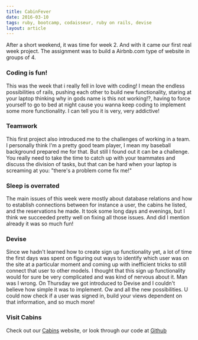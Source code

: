 ```yaml
---
title: CabinFever
date: 2016-03-10
tags: ruby, bootcamp, codaisseur, ruby on rails, devise
layout: article
---
```




After a short weekend, it was time for week 2. And with it came our first real week project. The assignment was to build a Airbnb.com type of website in groups of 4.
### **Coding is fun!**
This was the week that i really fell in love with coding! I mean the endless possibilities of rails, pushing each other to build new functionality, staring at your laptop thinking why in gods name is this not working!?, having to force yourself to go to bed at night cause you wanna keep coding to implement some more functionality. I can tell you it is very, very addictive!
### **Teamwork**
This first project also introduced me to the challenges of working in a team. I personally think I'm a pretty good team player, I mean my baseball background prepared me for that. But still I found out it can be a challenge. You really need to take the time to catch up with your teammates and discuss the division of tasks, but that can be hard when your laptop is screaming at you: "there's a problem come fix me!"
### **Sleep is overrated**
The main issues of this week were mostly about database relations and how to establish connections between for instance a user, the cabins he listed, and the reservations he made. It took some long days and evenings, but I think we succeeded pretty well on fixing all those issues. And did I mention already it was so much fun!
### **Devise**
Since we hadn't learned how to create sign up functionality yet, a lot of time the first days was spent on figuring out ways to identify which user was on the site at a particular moment and coming up with inefficient tricks to still connect that user to other models. I thought that this sign up functionality would for sure be very complicated and was kind of nervous about it. Man was I wrong. On Thursday we got introduced to Devise and I couldn't believe how simple it was to implement. Ow and all the new possibilities. U could now check if a user was signed in, build your views dependent on that information, and so much more!

### **Visit Cabins**

Check out our <a href="http://morning-headland-40589.herokuapp.com" target="blank">Cabins</a> website, or look through our code at <a href="https://github.com/joostcalis/airbnb" target="blank">Github</a>
